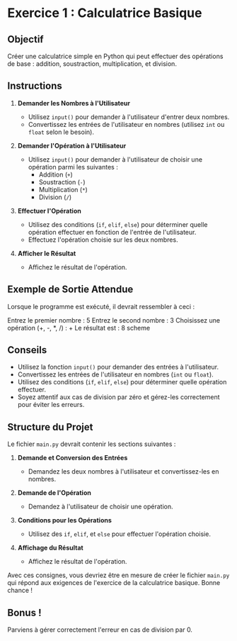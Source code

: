# Exercice 1 : Calculatrice Basique

## Objectif

Créer une calculatrice simple en Python qui peut effectuer des opérations de base : addition, soustraction, multiplication, et division.

## Instructions

1. **Demander les Nombres à l'Utilisateur**
   - Utilisez `input()` pour demander à l'utilisateur d'entrer deux nombres.
   - Convertissez les entrées de l'utilisateur en nombres (utilisez `int` ou `float` selon le besoin).

2. **Demander l'Opération à l'Utilisateur**
   - Utilisez `input()` pour demander à l'utilisateur de choisir une opération parmi les suivantes :
     - Addition (`+`)
     - Soustraction (`-`)
     - Multiplication (`*`)
     - Division (`/`)

3. **Effectuer l'Opération**
   - Utilisez des conditions (`if`, `elif`, `else`) pour déterminer quelle opération effectuer en fonction de l'entrée de l'utilisateur.
   - Effectuez l'opération choisie sur les deux nombres.

4. **Afficher le Résultat**
   - Affichez le résultat de l'opération.

## Exemple de Sortie Attendue

Lorsque le programme est exécuté, il devrait ressembler à ceci :

Entrez le premier nombre : 5
Entrez le second nombre : 3
Choisissez une opération (+, -, *, /) : +
Le résultat est : 8
scheme


## Conseils

- Utilisez la fonction `input()` pour demander des entrées à l'utilisateur.
- Convertissez les entrées de l'utilisateur en nombres (`int` ou `float`).
- Utilisez des conditions (`if`, `elif`, `else`) pour déterminer quelle opération effectuer.
- Soyez attentif aux cas de division par zéro et gérez-les correctement pour éviter les erreurs.

## Structure du Projet

Le fichier `main.py` devrait contenir les sections suivantes :

1. **Demande et Conversion des Entrées**
   - Demandez les deux nombres à l'utilisateur et convertissez-les en nombres.

2. **Demande de l'Opération**
   - Demandez à l'utilisateur de choisir une opération.

3. **Conditions pour les Opérations**
   - Utilisez des `if`, `elif`, et `else` pour effectuer l'opération choisie.

4. **Affichage du Résultat**
   - Affichez le résultat de l'opération.

Avec ces consignes, vous devriez être en mesure de créer le fichier `main.py` qui répond aux exigences de l'exercice de la calculatrice basique. Bonne chance !

## Bonus !

Parviens à gérer correctement l'erreur en cas de division par 0.